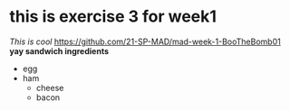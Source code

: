 # this is exercise 3 for week1
*This is cool*
https://github.com/21-SP-MAD/mad-week-1-BooTheBomb01
**yay sandwich ingredients**
* egg
* ham
  * cheese
  * bacon
